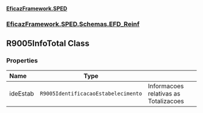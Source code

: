 #### [EficazFramework.SPED](EficazFrameworkSPED.md 'EficazFramework SPED')
### [EficazFramework.SPED.Schemas.EFD_Reinf](EficazFramework.SPED.Schemas.EFD_Reinf.md 'EficazFramework.SPED.Schemas.EFD_Reinf')

## R9005InfoTotal Class
### Properties

| Name | Type | |
| :--- | :---: | :--- |
| ideEstab | `R9005IdentificacaoEstabelecimento` | Informacoes relativas as Totalizacoes |
